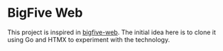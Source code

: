 # BigFive Web

This project is inspired in [bigfive-web](https://github.com/rubynor/bigfive-web). The initial idea here is to clone it using Go and HTMX to experiment with the technology.